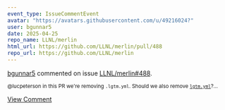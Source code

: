 ```yaml
---
event_type: IssueCommentEvent
avatar: "https://avatars.githubusercontent.com/u/49216024?"
user: bgunnar5
date: 2025-04-25
repo_name: LLNL/merlin
html_url: https://github.com/LLNL/merlin/pull/488
repo_url: https://github.com/LLNL/merlin
---
```


<a href='https://github.com/bgunnar5' target='_blank'>bgunnar5</a> commented on issue <a href='https://github.com/LLNL/merlin/pull/488' target='_blank'>LLNL/merlin#488</a>.

<small>@lucpeterson in this PR we're removing `.lgtm.yml`. Should we also remove [`lgtm.yml`](https://github.com/LLNL/merlin/blob/develop/lgtm.yml)?...</small>

<a href='https://github.com/LLNL/merlin/pull/488' target='_blank'>View Comment</a>
